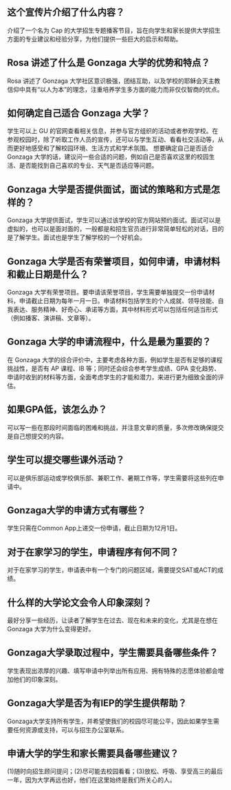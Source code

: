 
## 这个宣传片介绍了什么内容？  

介绍了一个名为 Cap 的大学招生专题播客节目，旨在向学生和家长提供大学招生方面的专业建议和经验分享，为他们提供一些巨大的启示和帮助。  


## Rosa 讲述了什么是 Gonzaga 大学的优势和特点？  

Rosa 讲述了 Gonzaga 大学社区意识极强，团结互助，以及学校的耶稣会天主教信仰中具有“以人为本”的理念，注重培养学生多方面的能力而非仅仅智商的优点。 


## 如何确定自己适合 Gonzaga 大学？  

学生可以上 GU 的官网查看相关信息，并参与官方组织的活动或者参观学校。在参观校园时，除了听取工作人员的宣传，还可以与学生互动、看看社交活动等，从而更好地感受和了解校园环境、生活方式和学术氛围。 想要确定自己是否适合 Gonzaga 大学的话，建议问一些合适的问题，例如自己是否喜欢这里的校园生活、是否能找到自己喜欢的专业、天气是否适应等问题。


## Gonzaga 大学是否提供面试，面试的策略和方式是怎样的？  

Gonzaga 大学提供面试，学生可以通过该学校的官方网站预约面试。面试可以是虚拟的，也可以是面对面的，一般都是和招生官员进行非常简单轻松的对话，目的是了解学生。面试也是学生了解学校的一个好机会。  


## Gonzaga 大学是否有荣誉项目，如何申请，申请材料和截止日期是什么？  

Gonzaga 大学有荣誉项目。要申请该荣誉项目，学生需要单独提交一份申请材料，申请截止日期为每年一月一日。申请材料包括学生的个人成就、领导技能、自我表达、服务精神、好奇心、承诺等方面，其中材料形式可以包括任何适当形式（例如播客、演讲稿、文章等）。  


## Gonzaga 大学的申请流程中，什么是最为重要的？ 

在 Gonzaga 大学的综合评价中，主要考虑各种方面，例如学生是否有足够的课程挑战性，是否有 AP 课程、IB 等；同时还会综合参考学生成绩、GPA 变化趋势、申请时收到的材料等方面，全面考虑学生的才能和潜力，来进行更为细致全面的评估。


## 如果GPA低，该怎么办？

可以写一些在那段时间面临的困难和挑战，并注意文章的质量，多次修改确保提交是自己想提交的内容。


## 学生可以提交哪些课外活动？

可以是俱乐部运动或学校俱乐部、兼职工作、暑期工作等，学生需要将这些列在申请中。


## Gonzaga大学的申请方式有哪些？

学生只需在Common App上递交一份申请，截止日期为12月1日。


## 对于在家学习的学生，申请程序有何不同？

对于在家学习的学生，申请表中有一个专门的问题区域，需要提交SAT或ACT的成绩。


## 什么样的大学论文会令人印象深刻？

最好分享一些经历，让读者了解学生在过去、现在和未来的变化，尤其是在想在 Gonzaga 大学为什么变得更好。


## Gonzaga大学录取过程中，学生需要具备哪些条件？

学生表现出浓厚的兴趣、填写申请中列举出所有应用、拥有特殊的志愿体验都会增加他们的印象深刻。


## Gonzaga大学是否为有IEP的学生提供帮助？

Gonzaga大学支持所有学生，并希望使我们的校园尽可能公平，因此如果学生需要任何资源或支持，可以与招生办公室联系。


## 申请大学的学生和家长需要具备哪些建议？

(1)随时向招生顾问提问；(2)尽可能去校园看看；(3)放松、呼吸、享受高三的最后一年，因为大学再远也好，他们在这里始终是我们所关心的人。

